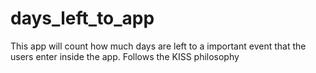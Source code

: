 # days_left_to_app
This app will count how much days are left to a important event that the users enter inside the app. Follows the KISS philosophy
